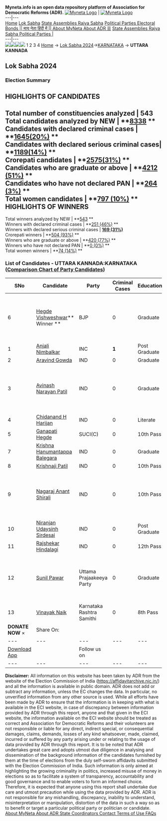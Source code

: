 **Myneta.info is an open data repository platform of Association for Democratic Reforms (ADR).**
[![Myneta Logo](https://www.myneta.info/lib/img/myneta-logo.png)](https://www.myneta.info/) | [![Myneta Logo](https://www.myneta.info/lib/img/adr-logo.png)](https://adrindia.org)  
---|---  
[Home](https://www.myneta.info/) [Lok Sabha](https://www.myneta.info/#ls "Lok Sabha") [ State Assemblies ](https://www.myneta.info/#sa "State Assemblies") [Rajya Sabha](https://www.myneta.info/#rs "Rajya Sabha") [Political Parties ](https://www.myneta.info/party "Political Parties") [ Electoral Bonds ](https://www.myneta.info/electoral_bonds "Electoral Bonds") [ || माय नेता हिंदी में || ](https://translate.google.co.in/translate?prev=hp&hl=en&js=y&u=www.myneta.info&sl=en&tl=hi&history_state0=) [ About MyNeta ](https://adrindia.org/content/about-myneta) [ About ADR ](https://adrindia.org/about-adr/who-we-are) [☰](javascript:void\(0\))
[ State Assemblies ](https://www.myneta.info/#sa "State Assemblies") [ Rajya Sabha ](https://www.myneta.info/#rs "Rajya Sabha") [ Political Parties ](https://www.myneta.info/party "Political Parties")
|   
---|---  
![](https://www.myneta.info/lib/img/banner/banner-1.png)![](https://www.myneta.info/lib/img/banner/banner-2.png)![](https://www.myneta.info/lib/img/banner/banner-3.png)![](https://www.myneta.info/lib/img/banner/banner-4.png)
1  2  3  4 
[Home](https://www.myneta.info/) → [Lok Sabha 2024](https://www.myneta.info/LokSabha2024/)→[KARNATAKA](https://www.myneta.info/LokSabha2024/index.php?action=show_constituencies&state_id=16) → **UTTARA KANNADA**
### 
## Lok Sabha 2024
###  Election Summary 
HIGHLIGHTS OF CANDIDATES  
---  
Total number of constituencies analyzed |  543   
Total candidates analyzed by NEW | **[8338](https://www.myneta.info/LokSabha2024/index.php?action=summary&subAction=candidates_analyzed&sort=candidate#summary) **  
Candidates with declared criminal cases | **[1645(20%)](https://www.myneta.info/LokSabha2024/index.php?action=summary&subAction=crime&sort=candidate#summary) **  
Candidates with declared serious criminal cases| **[1189(14%)](https://www.myneta.info/LokSabha2024/index.php?action=summary&subAction=serious_crime&sort=candidate#summary) **  
Crorepati candidates | **[2575(31%)](https://www.myneta.info/LokSabha2024/index.php?action=summary&subAction=crorepati&sort=candidate#summary) **  
Candidates who are graduate or above | **[4212 (51%)](https://www.myneta.info/LokSabha2024/index.php?action=summary&subAction=education&sort=candidate#summary) **  
Candidates who have not declared PAN | **[264 (3%)](https://www.myneta.info/LokSabha2024/index.php?action=summary&subAction=without_pan&sort=candidate#summary) **  
Total women candidates | **[797 (10%)](https://www.myneta.info/LokSabha2024/index.php?action=summary&subAction=women_candidate&sort=candidate#summary) **  
HIGHLIGHTS OF WINNERS  
---  
Total winners analyzed by NEW | **[543](https://www.myneta.info/LokSabha2024/index.php?action=summary&subAction=winner_analyzed&sort=candidate#summary) **  
Winners with declared criminal cases | **[251 (46%)](https://www.myneta.info/LokSabha2024/index.php?action=summary&subAction=winner_crime&sort=candidate#summary) **  
Winners with declared serious criminal cases | **[169 (31%)](https://www.myneta.info/LokSabha2024/index.php?action=summary&subAction=winner_serious_crime&sort=candidate#summary)**  
Crorepati winners | **[504 (93%)](https://www.myneta.info/LokSabha2024/index.php?action=summary&subAction=winner_crorepati&sort=candidate#summary) **  
Winners who are graduate or above | **[420 (77%)](https://www.myneta.info/LokSabha2024/index.php?action=summary&subAction=winner_education&sort=candidate#summary) **  
Winners who have not declared PAN | **[0 (0%)](https://www.myneta.info/LokSabha2024/index.php?action=summary&subAction=winner_without_pan&sort=candidate#summary) **  
Total women winners | **[74 (14%)](https://www.myneta.info/LokSabha2024/index.php?action=summary&subAction=winner_women&sort=candidate#summary) **  
### List of Candidates - UTTARA KANNADA:KARNATAKA ([Comparison Chart of Party Candidates](https://www.myneta.info/LokSabha2024/comparisonchart.php?constituency_id=201))
SNo | Candidate| Party| Criminal Cases| Education| Age| Total Assets| Liabilities  
---|---|---|---|---|---|---|---  
6  | [Hegde Vishweshwar](https://www.myneta.info/LokSabha2024/candidate.php?candidate_id=3407)** Winner ** | BJP | 0 | Graduate| 63 | ![](https://myneta.info/image_v2.php?myneta_folder=LokSabha2024&candidate_id=3407&col=ta) | ![](https://myneta.info/image_v2.php?myneta_folder=LokSabha2024&candidate_id=3407&col=lia)  
1  | [Anjali Nimbalkar](https://www.myneta.info/LokSabha2024/candidate.php?candidate_id=3824) | INC | **1** | Post Graduate| 47 | Rs 15,78,17,912 ~ 15 Crore+ | Rs 91,09,952 ~ 91 Lacs+  
2  | [Aravind Gowda](https://www.myneta.info/LokSabha2024/candidate.php?candidate_id=4030) | IND | 0 | Graduate| 29 | Rs 2,85,000 ~ 2 Lacs+ | Rs 12,71,537 ~ 12 Lacs+  
3  | [Avinash Narayan Patil](https://www.myneta.info/LokSabha2024/candidate.php?candidate_id=4399) | IND | 0 | Graduate| 62 | ![](https://myneta.info/image_v2.php?myneta_folder=LokSabha2024&candidate_id=4399&col=ta) | ![](https://myneta.info/image_v2.php?myneta_folder=LokSabha2024&candidate_id=4399&col=lia)  
4  | [Chidanand H Harijan](https://www.myneta.info/LokSabha2024/candidate.php?candidate_id=3826) | IND | 0 | Literate| 63 | Rs 16,31,000 ~ 16 Lacs+ | Rs 4,05,000 ~ 4 Lacs+  
5  | [Ganapati Hegde](https://www.myneta.info/LokSabha2024/candidate.php?candidate_id=3408) | SUCI(C) | 0 | 10th Pass| 66 | Rs 5,25,655 ~ 5 Lacs+ | Rs 0 ~   
7  | [Krishna Hanumantappa Balegara](https://www.myneta.info/LokSabha2024/candidate.php?candidate_id=4027) | IND | 0 | Graduate| 46 | Rs 18,12,941 ~ 18 Lacs+ | Rs 24,71,000 ~ 24 Lacs+  
8  | [Krishnaji Patil](https://www.myneta.info/LokSabha2024/candidate.php?candidate_id=3827) | IND | 0 | 10th Pass| 56 | Rs 10,20,30,327 ~ 10 Crore+ | Rs 18,00,000 ~ 18 Lacs+  
9  | [Nagaraj Anant Shirali](https://www.myneta.info/LokSabha2024/candidate.php?candidate_id=3823) | IND | 0 | 10th Pass| 57 | ![](https://myneta.info/image_v2.php?myneta_folder=LokSabha2024&candidate_id=3823&col=ta) | ![](https://myneta.info/image_v2.php?myneta_folder=LokSabha2024&candidate_id=3823&col=lia)  
10  | [Niranjan Udaysinh Sirdesai](https://www.myneta.info/LokSabha2024/candidate.php?candidate_id=3825) | IND | 0 | Post Graduate| 41 | Rs 17,03,45,415 ~ 17 Crore+ | Rs 26,80,000 ~ 26 Lacs+  
11  | [Rajshekar Hindalagi](https://www.myneta.info/LokSabha2024/candidate.php?candidate_id=3886) | IND | 0 | 12th Pass| 39 | Rs 17,30,000 ~ 17 Lacs+ | Rs 2,85,000 ~ 2 Lacs+  
12  | [Sunil Pawar](https://www.myneta.info/LokSabha2024/candidate.php?candidate_id=3822) | Uttama Prajaakeeya Party | 0 | Graduate| 37 | ![](https://myneta.info/image_v2.php?myneta_folder=LokSabha2024&candidate_id=3822&col=ta) | ![](https://myneta.info/image_v2.php?myneta_folder=LokSabha2024&candidate_id=3822&col=lia)  
13  | [Vinayak Naik](https://www.myneta.info/LokSabha2024/candidate.php?candidate_id=3406) | Karnataka Rashtra Samithi | 0 | 8th Pass| 38 | Rs 4,91,220 ~ 4 Lacs+ | Rs 3,00,000 ~ 3 Lacs+  
|  **DONATE NOW** × |  Share On:  | [](https://api.whatsapp.com/send?text=https%3A%2F%2Fmyneta.info%2Fpunjab2022%2Findex.php%3Faction%3Dshow_constituencies%26state_id%3D19) | [](https://www.facebook.com/sharer/sharer.php?u=https%3A%2F%2Fmyneta.info%2Fpunjab2022%2Findex.php%3Faction%3Dshow_constituencies%26state_id%3D19) | [](https://twitter.com/share?url=https%3A%2F%2Fmyneta.info%2Fpunjab2022%2Findex.php%3Faction%3Dshow_constituencies%26state_id%3D19)  
---|---|---|---|---  
| [ Download App ](https://play.google.com/store/apps/details?id=com.webrosoft.myneta1&pcampaignid=pcampaignidMKT-Other-global-all-co-prtnr-py-PartBadge-Mar2515-1) | [](https://play.google.com/store/apps/details?id=com.webrosoft.myneta1&pcampaignid=pcampaignidMKT-Other-global-all-co-prtnr-py-PartBadge-Mar2515-1) |  Follow us on  | [](https://www.facebook.com/adrindia.org/) | [](https://twitter.com/adrspeaks) | [](https://groups.google.com/g/national-election-watch?hl=en&pli=1) | [](https://www.instagram.com/adrspeaks/) | [](https://www.youtube.com/user/adrspeaks) | [](https://sharechat.com/profile/adrspeaks)  
---|---|---|---|---|---|---|---|---  
**Disclaimer:** All information on this website has been taken by ADR from the website of the Election Commission of India (https://affidavitarchive.nic.in/) and all the information is available in public domain. ADR does not add or subtract any information, unless the EC changes the data. In particular, no unverified information from any other source is used. While all efforts have been made by ADR to ensure that the information is in keeping with what is available in the ECI website, in case of discrepancy between information provided by ADR through this report, anyone and that given in the ECI website, the information available on the ECI website should be treated as correct and Association for Democratic Reforms and their volunteers are not responsible or liable for any direct, indirect special, or consequential damages, claims, demands, losses of any kind whatsoever, made, claimed, incurred or suffered by any party arising under or relating to the usage of data provided by ADR through this report. It is to be noted that ADR undertakes great care and adopts utmost due diligence in analysing and dissemination of the background information of the candidates furnished by them at the time of elections from the duly self-sworn affidavits submitted with the Election Commission of India. Such information is only aimed at highlighting the growing criminality in politics, increased misuse of money in elections so as to facilitate a system of transparency, accountability and good governance and to enable voters to form an informed choice. Therefore, it is expected that anyone using this report shall undertake due care and utmost precaution while using the data provided by ADR. ADR is not responsible for any mishandling, discrepancy, inability to understand, misinterpretation or manipulation, distortion of the data in such a way so as to benefit or target a particular political party or politician or candidate. 
[ About MyNeta ](https://adrindia.org/content/about-myneta) [ About ADR ](https://adrindia.org/about-adr/who-we-are) [ State Coordinators ](https://adrindia.org/about-adr/state-coordinators) [ Contact ](https://adrindia.org/contact-us) [ Terms of Use ](https://adrindia.org/content/adr-terms-use) [ FAQs ](https://adrindia.org/content/faqs)
